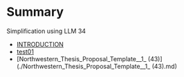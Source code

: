 # Summary
Simplification using LLM 34

- [INTRODUCTION](./README.md)
- [test01](./test01.md)
- [Northwestern_Thesis_Proposal_Template__1_ (43)](./Northwestern_Thesis_Proposal_Template__1_ (43).md)
